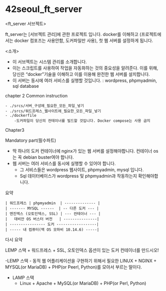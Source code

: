 # 42seoul_ft_server


<ft_server 서브젝트>

ft_server는 [서브젝트 관리]에 관한 프로젝트 입니다. docker를 이해하고 (프로젝트에서는 docker 컴포즈는 사용안함, 도커파일만 사용), 첫 웹 서버를 설정하게 됩니다.

<소개>
- 이 서브젝트는 시스템 관리를 소개합니다.
- 이는 스크립트를 사용하여 작업을 자동화하는 것의 중요성을 알려준다. 이를 위해, 당신은 “docker”기술을 이해하고 이를 이용해 완전한 웹 서버를 설치합니다.
- 이 서버는 동시에 여러 서비스를 실행할 것입니다. : wordpress, phpmyadmin, sql database


chapter 2
Common instruction

	- ./srcs/서버_구성에_필요한_모든_파일_넣기
	- ./srcs/워드프레스_웹사이트에_필요한_모든_파일_넣기
	- ./dockerfile
		-도커파일이 당신의 컨테이너를 빌드할 것입니다. Docker compose는 사용 금지


Chapter3

Mandatory part(필수파트)

- 딱 하나의 도커 컨테이너에 nginx가 있는 웹 서버를 설정해야합니다. 컨테이너 os는 꼭 debian buster여야 합니다.
- 웹 서버는 여러 서비스를 동시에 실행할 수 있어야 합니다.
    - 그 서비스들은 wordpress 웹사이트, phpmyadmin, mysql 입니다.
    - Sql 데이터베이스가 wordpress 및 phpmyadmin과 작동하는지 확인해야합니다.




요약

	| 워드프레스 | phpmyadmin  | -------------- |
	| ------- MYSQL ------  | -- 다른 도커 --- |
	| 엔진엑스 (오토인덱스, SSL) | --- 컨테이너 --- |      
	|   데비안 OS 버스터 버전   | ---------------| 
	| ---------------- 도커 ------------------| 
	| ----- 내 컴퓨터(맥 OS 모하비 10.14.6) -----|
	


다시 요약

LEMP 스택 + 워드프레스 + SSL, 오토인덱스 옵션이 있는 도커 컨테이너를 만드시오!

-LEMP 스택
	- 동적 웹 어플리케이션을 구현하기 위해서 필요한 LINUX + NGINX + MYSQL(or MariaDB) + PHP(or Peerl, Python)를 모아서 부르는 말이다.
	
- LAMP 스택
	- Linux + Apache + MySQL(or MariaDB) + PHP(or Perl, Python)
